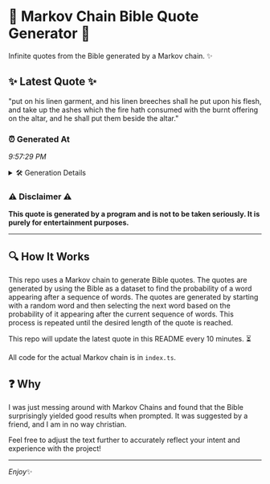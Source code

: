 # 📖 Markov Chain Bible Quote Generator 📖

Infinite quotes from the Bible generated by a Markov chain. ✨

## ✨ Latest Quote ✨
"put on his linen garment, and his linen breeches shall he put upon his flesh, and take up the ashes which the fire hath consumed with the burnt offering on the altar, and he shall put them beside the altar."

### ⏰ Generated At
*9:57:29 PM*

<details>
    <summary>🛠️ Generation Details</summary>
    <p>
        <strong>🌱 Seed:</strong> put<br>
        <strong>🔄 Iterations:</strong> 39<br>
        <strong>📜 Context History:</strong><br>[ put ]: on<br>[ put, on ]: his<br>[ put, on, his ]: linen<br>[ put, on, his, linen ]: garment,<br>[ put, on, his, linen, garment, ]: and<br>[ put, on, his, linen, garment,, and ]: his<br>[ on, his, linen, garment,, and, his ]: linen<br>[ his, linen, garment,, and, his, linen ]: breeches<br>[ linen, garment,, and, his, linen, breeches ]: shall<br>[ garment,, and, his, linen, breeches, shall ]: he<br>[ and, his, linen, breeches, shall, he ]: put<br>[ his, linen, breeches, shall, he, put ]: upon<br>[ linen, breeches, shall, he, put, upon ]: his<br>[ breeches, shall, he, put, upon, his ]: flesh,<br>[ shall, he, put, upon, his, flesh, ]: and<br>[ he, put, upon, his, flesh,, and ]: take<br>[ put, upon, his, flesh,, and, take ]: up<br>[ upon, his, flesh,, and, take, up ]: the<br>[ his, flesh,, and, take, up, the ]: ashes<br>[ flesh,, and, take, up, the, ashes ]: which<br>[ and, take, up, the, ashes, which ]: the<br>[ take, up, the, ashes, which, the ]: fire<br>[ up, the, ashes, which, the, fire ]: hath<br>[ the, ashes, which, the, fire, hath ]: consumed<br>[ ashes, which, the, fire, hath, consumed ]: with<br>[ which, the, fire, hath, consumed, with ]: the<br>[ the, fire, hath, consumed, with, the ]: burnt<br>[ fire, hath, consumed, with, the, burnt ]: offering<br>[ hath, consumed, with, the, burnt, offering ]: on<br>[ consumed, with, the, burnt, offering, on ]: the<br>[ with, the, burnt, offering, on, the ]: altar,<br>[ the, burnt, offering, on, the, altar, ]: and<br>[ burnt, offering, on, the, altar,, and ]: he<br>[ offering, on, the, altar,, and, he ]: shall<br>[ on, the, altar,, and, he, shall ]: put<br>[ the, altar,, and, he, shall, put ]: them<br>[ altar,, and, he, shall, put, them ]: beside<br>[ and, he, shall, put, them, beside ]: the<br>[ he, shall, put, them, beside, the ]: altar.<br>
    </p>
</details>

### ⚠️ Disclaimer ⚠️
**This quote is generated by a program and is not to be taken seriously. It is purely for entertainment purposes.**

---

## 🔍 How It Works

This repo uses a Markov chain to generate Bible quotes. The quotes are generated by using the Bible as a dataset to find the probability of a word appearing after a sequence of words. The quotes are generated by starting with a random word and then selecting the next word based on the probability of it appearing after the current sequence of words. This process is repeated until the desired length of the quote is reached.

This repo will update the latest quote in this README every 10 minutes. ⏳

All code for the actual Markov chain is in `index.ts`.

## ❓ Why

I was just messing around with Markov Chains and found that the Bible surprisingly yielded good results when prompted. 
It was suggested by a friend, and I am in no way christian.

Feel free to adjust the text further to accurately reflect your intent and experience with the project!

---

*Enjoy*✨
